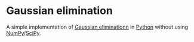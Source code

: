 # Gaussian elimination
A simple implementation of [Gaussian eliminationn][1] in [Python][2] without using [NumPy][3]/[SciPy][4].

[1]: http://en.wikipedia.org/wiki/Gaussian_elimination
[2]: http://python.org/
[3]: http://www.numpy.org/
[4]: http://www.scipy.org/

